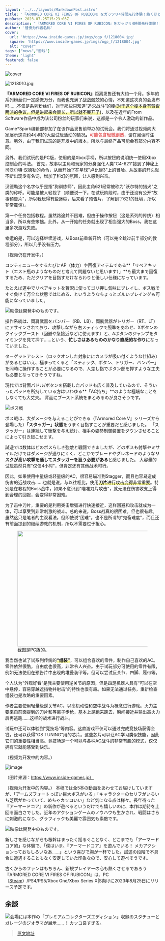 ```yaml
---
layout: '../../layouts/MarkdownPost.astro'
title: '『ARMORED CORE VI FIRES OF RUBICON』をガッツリ4時間先行体験！熱くほとばしる“SF感”を全身に浴びてきた'
pubDate: 2023-07-25T15:23:03Z
description: '『ARMORED CORE VI FIRES OF RUBICON』をガッツリ4時間先行体験！熱くほとばしる“SF感”を全身に浴びてきた'
author: '替换为作者名称'
cover:
  url: 'https://www.inside-games.jp/imgs/ogp_f/1218004.jpg'
  square: 'https://www.inside-games.jp/imgs/ogp_f/1218004.jpg'
  alt: "cover"
tags: ["news","游戏"]
theme: 'light'
featured: false
---
```


![cover](https://www.inside-games.jp/imgs/ogp_f/1218004.jpg)

![1218010.jpg](https://www.inside-games.jp/imgs/zoom/1218010.jpg)

<b>『ARMORED CORE VI FIRES OF RUBICON』</b>距离发售还有大约一个月。多年的系列粉丝们一定感慨万分，而我也充满了战战兢兢的心情，不知道这次真的会发布吗……不仅是系列粉丝们，对于那些只知道“追求战斗”的梗<span class="underline" style="background: linear-gradient(transparent 60%, #F7F797 60%);">(对于这个梗本身有赞否两派的争议，但是讲起来会很长，所以就不展开了)</span>，以及在近年的From Software作品中成为该公司粉丝的玩家们来说，这都是一个令人激动的新作品。

Game*Spark编辑部参加了在该作品发售前举办的试玩会。我们将通过视频向大家展示这次约4小时的大型试玩活动的情况<b>。<span class="font-large" style="color: #e66465;">可能包含轻微剧透</span></b>，请在阅读时注意。另外，由于我们试玩的是开发中的版本，所以与最终产品可能会有部分内容不同。

另外，我们试玩的是PC版，使用的是Xbox手柄，所以按钮的说明统一使用Xbox控制台的叫法。
首先，故事以主角和玩家的分身强化人类"C4-621"接到了神秘上司沃尔特·汉德勒的命令，从而开始了在星球"卢比康3"上的冒险。从故事的开头就不断出现专有名词，增加了科幻的氛围，让人感到兴奋。

汉德勒这个名字似乎是指"狗训练师"，因此主角621经常被称为"沃尔特的猎犬"之类的称呼。可能是被人轻视了（顺便说一下，在试玩阶段时，由于还没有公开"故事预告片"，所以我玩得有些迷糊，后来看了预告片，了解到了621的处境，所以非常震惊）。

第一个任务包括教程。虽然路途并不困难，但由于操作按钮（这是系列的传统）相当多，所以有些笨拙。此外，从一开始的任务就出现了相当强大的Boss，我在这里多次游戏失败。

幸运的是，可以选择继续游戏，从Boss前重新开始（可以完全跳过前半部分的教程部分），所以几乎没有压力。

（视频仍在开发中。）


</figcaption></figure>

コンティニューをするたびにAP（体力）や回復アイテムである**「リペアキット（エスト瓶のようなものだと考えて問題ないと思います）」**も最大まで回復するため、ただクリアを目指すだけならわりと優しい仕様になっています。

たとえば道中でリペアキットを贅沢に使ってゴリ押し気味にプレイし、ボス戦ですぐ負けて万全な状態ではじめる、というようなちょっとズルいプレイングも可能になっていました。

![映像は開発中のものです。](https://www.youtube.com/embed/3qP7MVOIv_Y?rel=0)

操作系統は、両肩武器をバンパー（RB、LB）、両腕武器がトリガー（RT、LT）にアサインされており、攻撃しながら右スティックで照準をあわせ、Xボタンのクイックブースト（回避や急接近などに使えます）と、Aボタンのジャンプをタイミングを見て押す……という、**忙しさはあるもののかなり直感的な作り**になっていました。

ターゲットアシスト（ロックオンした対象ににカメラが吸い付くような仕組み）があるとはいえ、極まってくると「スティック、ボタン、トリガー、バンパー」を同時に操作することが必要になるので、人差し指でボタン部を押すような工夫も必要となってきそうですね。

現代では背面パドル/ボタンを搭載したパッドも広く普及しているので、そういったパッドを所持している方はいわゆる**「AC持ち」**のような極端なことをしなくても大丈夫。 背面にブースト系統をまとめるのが良さそうです。

![ボス戦](https://www.inside-games.jp/imgs/zoom/1218012.png)

ボス戦は、大ダメージを与えることができる（『Armored Core V』シリーズから登場した）**「スタッガー」状態**をうまく目指すことが重要だと感じました。 「スタッガー」は連続して衝撃を与え続け、相手の姿勢制御装置をダウンさせることによって引き起こせます。

試遊では数体ほどのボスらしき強敵と戦闘できましたが、どのボスも射撃やミサイルだけではダメージが通りにくく、どこかでブレードやグレネードのような**リスクが高い攻撃を通してスタッガーを狙う必要がある**と感じました。
大容量的试玩虽然只有"仅仅4小时"，但肯定还有其他战术可行。</p><p>因此，如果使用中量级或轻量级的AC，很容易瞄准到Stagger，而且也容易造成伤害的近战攻击......也就是说，与以往相比，使用<span class="underline" style="background: linear-gradient(transparent 60%, #F7F797 60%);"><b>刀片</b>进行攻击变得非常重要</span>。特别是在教程的Boss战中，如果不意识到"瞄准刀片攻击"，就无法在伤害收支上得到合理的回报，会变得非常困难。</p><p>为了击中刀片，重要的是利用突击增强进行快速接近，这样回避和攻击就成为一体，可以享受到非常刺激的战斗。总的来说，Boss战真的很困难，但也很有趣。虽然这只是笔者的主观看法，但即使说"困难"，也不是所谓的"鬼畜难度"，而且还有前面提到的继续游戏的机制，所以不需要过于担心。</p><figure class="ctms-editor-image"><img src="https://www.inside-games.jp/imgs/zoom/1218013.jpg" class="inline-article-image" width="670" height="376"><figcaption>截图是PC版的。</figcaption></figure><p>我当然也试了试系列传统的<span class="underline" style="background: linear-gradient(transparent 60%, #F7F797 60%);"><b>“组装”</b></span>，可以组合喜欢的零件，制作自己喜欢的AC。零件依然很酷，自由度也很高，非常令人兴奋。由于试玩部分可使用的零件有限，例如无法使用在预告片中出现的堆叠装甲等，但可以尝试反关节、四脚、履带等。</p>
个人认为“外观好看”是我主要使用逆关节的原因，但是四足机器人具有“可以在空中悬停，容易穿越遮挡物并射击”的特性也很有趣。如果无法通过任务，重新检查组装也是攻略的重要因素。

作者主要使用轻量级逆关节AC，以高机动性和空中战斗为概念进行游戏。火力主要来自前面提到的刀片和等离子步枪，基本上是跑来跑去，瞬间接近并输出高火力后再逃跑......这样的战术进行战斗。

试玩中还可以体验到“竞技场”等内容。这款游戏不仅可以通过完成竞技场获得金钱，还可以获得“OS TUNING”用的芯片。这些芯片可以让AC学习类似技能，因此它们的重要性相当高。竞技场是一个可以与各种AC战斗的非常有趣的模式，仅仅拥有它就能感受到快乐。

（视频为开发中的内容。）

![image](https://www.inside-games.jp/imgs/zoom/1218011.png)

（图片来源：https://www.inside-games.jp）

（视频为开发中的内容。）
本稿では全5本の動画をあわせてお届けしていますが、「アームズフォートっぽい巨大ボスがいる」「キャラクターのセリフがいちいち芝居がかっていて、めちゃカッコいい」など気になる点は様々。長年待った『アーマードコア』の新作が遊べるというだけでも嬉しいのに、本作は期待を上回る面白さでした。近年のアクションゲームのノウハウも生かされ、戦闘はさらに刺激的になり、グラフィックも美麗で雰囲気も素敵です。

![映像は開発中のものです。](https://www.youtube.com/embed/eCyj-iCNGoc?rel=0)

新しさを感じながらも根幹はまったく揺るぐことなく、どこまでも「アーマードコア的」な体験で、「僕はいま、『アーマードコア』を遊んでいる！ メカアクションっておもしろいなあ……」という喜びで胸が一杯でした。試遊の段階で不具合に遭遇することもなく安定していた印象なので、安心して遊べそうです。

古くからのファンはもちろん、新規プレイヤーの心も熱くさせるであろう『ARMORED CORE VI FIRES OF RUBICON』は、PC（[Steam](https://store.steampowered.com/app/1888160/ARMORED_CORE_VI_FIRES_OF_RUBICON/?l=japanese)）/PS4/PS5/Xbox One/Xbox Series X|S向けに2023年8月25日にリリース予定です。

## 余談

![会場には本作の「プレミアムコレクターズエディション」収録のスタチューとガレージのジオラマが展示……！ カッコ良すぎる。](https://www.inside-games.jp/imgs/zoom/1218014.jpg)

>[原文地址](https://www.inside-games.jp/article/2023/07/26/147400.html)  